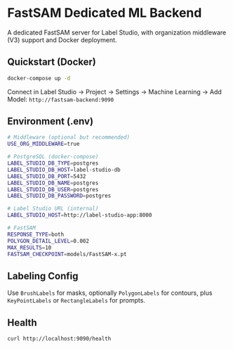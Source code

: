 <!--
---
title: SAM2 with Images
type: guide
tier: all
order: 15
hide_menu: true
hide_frontmatter_title: true
meta_title: Using SAM2 with Label Studio for Image Annotation
categories:
    - Computer Vision
    - Image Annotation
    - Object Detection
    - Segment Anything Model
image: "/tutorials/sam2-images.png"
---
-->

# FastSAM Dedicated ML Backend

A dedicated FastSAM server for Label Studio, with organization middleware (V3) support and Docker deployment.

## Quickstart (Docker)

```bash
docker-compose up -d
```

Connect in Label Studio → Project → Settings → Machine Learning → Add Model: `http://fastsam-backend:9090`

## Environment (.env)

```bash
# Middleware (optional but recommended)
USE_ORG_MIDDLEWARE=true

# PostgreSQL (docker-compose)
LABEL_STUDIO_DB_TYPE=postgres
LABEL_STUDIO_DB_HOST=label-studio-db
LABEL_STUDIO_DB_PORT=5432
LABEL_STUDIO_DB_NAME=postgres
LABEL_STUDIO_DB_USER=postgres
LABEL_STUDIO_DB_PASSWORD=postgres

# Label Studio URL (internal)
LABEL_STUDIO_HOST=http://label-studio-app:8000

# FastSAM
RESPONSE_TYPE=both
POLYGON_DETAIL_LEVEL=0.002
MAX_RESULTS=10
FASTSAM_CHECKPOINT=models/FastSAM-x.pt
```

## Labeling Config

Use `BrushLabels` for masks, optionally `PolygonLabels` for contours, plus `KeyPointLabels` or `RectangleLabels` for prompts.

## Health

```bash
curl http://localhost:9090/health
```
